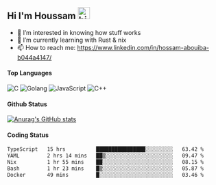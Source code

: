 ## Hi I'm Houssam <img src="https://user-images.githubusercontent.com/1303154/88677602-1635ba80-d120-11ea-84d8-d263ba5fc3c0.gif" width="28px" alt="hi">

- 👀 I’m interested in knowing how stuff works
- 🔭 I’m currently learning with Rust & nix
- 📫 How to reach me: https://www.linkedin.com/in/hossam-abouiba-b044a4147/

#### Top Languages

![C](https://img.shields.io/badge/c-%2300599C.svg?style=for-the-badge&logo=c&logoColor=white)
![Golang](https://img.shields.io/badge/go-blue?style=for-the-badge&logo=Goland)
![JavaScript](https://img.shields.io/badge/javascript-%23323330.svg?style=for-the-badge&logo=javascript&logoColor=%23F7DF1E)
![C++](https://img.shields.io/badge/C%2B%2B-blue?style=for-the-badge&logo=C%2B%2B)


#### Github Status
[![Anurag's GitHub stats](https://github-readme-stats.vercel.app/api?username=0xhoussam&theme=tokyonight)](https://github.com/anuraghazra/github-readme-stats)

#### Coding Status
<!--START_SECTION:waka-->

```txt
TypeScript   15 hrs          ████████████████░░░░░░░░░   63.42 %
YAML         2 hrs 14 mins   ██▒░░░░░░░░░░░░░░░░░░░░░░   09.47 %
Nix          1 hr 55 mins    ██░░░░░░░░░░░░░░░░░░░░░░░   08.15 %
Bash         1 hr 23 mins    █▒░░░░░░░░░░░░░░░░░░░░░░░   05.87 %
Docker       49 mins         █░░░░░░░░░░░░░░░░░░░░░░░░   03.46 %
```

<!--END_SECTION:waka-->
